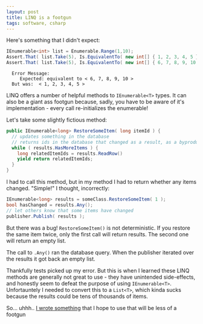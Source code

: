 ```yaml
---
layout: post
title: LINQ is a footgun
tags: software, csharp
---
```


Here's something that I didn't expect:

```csharp
IEnumerable<int> list = Enumerable.Range(1,10);
Assert.That( list.Take(5), Is.EquivalentTo( new int[] { 1, 2, 3, 4, 5 }) );
Assert.That( list.Take(5), Is.EquivalentTo( new int[] { 6, 7, 8, 9, 10 }) );
```

```
  Error Message:
     Expected: equivalent to < 6, 7, 8, 9, 10 >
  But was:  < 1, 2, 3, 4, 5 >
```

LINQ offers a number of helpful methods to `IEnumerable<T>` types. It can also be a giant ass footgun because, sadly, you have to be aware of it's implementation - every call re-initializes the enumerable!

Let's take some slightly fictious method:

```csharp
public IEnumerable<long> RestoreSomeItem( long itemId ) {
  // updates something in the database
  // returns ids in the database that changed as a result, as a byproduct of that update
  while ( results.HasMoreItems ) {
    long relatedItemIds = results.ReadRow()
    yield return relatedItemIds;
  }
}
```

I had to call this method, but in my method I had to return whether any items changed. "Simple!" I thought, incorrectly:

```csharp
IEnumerable<long> results = someClass.RestoreSomeItem( 1 );
bool hasChanged = results.Any();
// let others know that some items have changed
publisher.Publish( results );
```

But there was a bug! `RestoreSomeItem()` is not deterministic. If you restore the same item twice, only the first call will return results. The second one will return an empty list.

The call to `.Any()` ran the database query. When the publisher iterated over the results it got back an empty list.

Thankfully tests picked up my error. But this is when I learned these LINQ methods are generally not great to use - they have unintended side-effects, and honestly seem to defeat the purpose of using `IEnumerable<T>`. Unfortauntely I needed to convert this to a `List<T>`, which kinda sucks because the results could be tens of thousands of items.

So... uhhh.. [I wrote something](https://github.com/cdolivei/Miser) that I hope to use that will be less of a footgun
